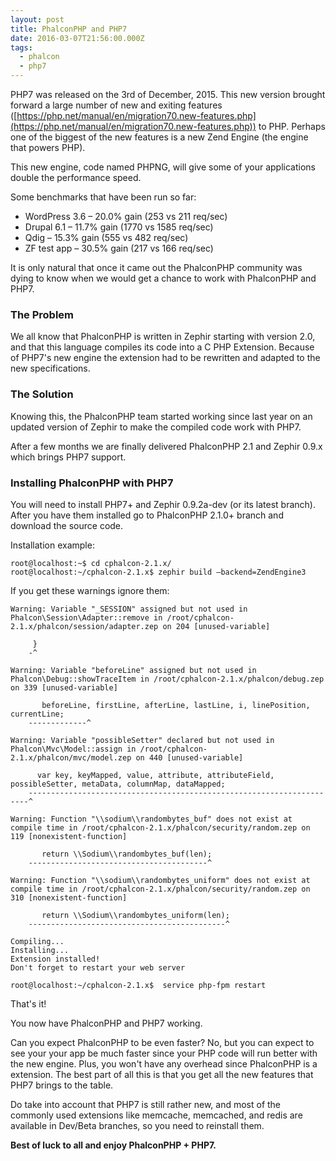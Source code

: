 ```yaml
---
layout: post
title: PhalconPHP and PHP7
date: 2016-03-07T21:56:00.000Z
tags:
  - phalcon
  - php7
---
```

PHP7 was released on the 3rd of December, 2015. This new version brought forward a large number of new and exiting features ([https://php.net/manual/en/migration70.new-features.php](https://php.net/manual/en/migration70.new-features.php)) to PHP. Perhaps one of the biggest of the new features is a new Zend Engine (the engine that powers PHP).

This new engine, code named PHPNG, will give some of your applications double the performance speed.

Some benchmarks that have been run so far:

- WordPress 3.6 – 20.0% gain (253 vs 211 req/sec)
- Drupal 6.1 – 11.7% gain (1770 vs 1585 req/sec)
- Qdig – 15.3% gain (555 vs 482 req/sec)
- ZF test app – 30.5% gain (217 vs 166 req/sec)

It is only natural that once it came out the PhalconPHP community was dying to know when we would get a chance to work with PhalconPHP and PHP7.

### The Problem
We all know that PhalconPHP is written in Zephir starting with version 2.0, and that this language compiles its code into a C PHP Extension. Because of PHP7's new engine the extension had to be rewritten and adapted to the new specifications.

### The Solution
Knowing this, the PhalconPHP team started working since last year on an updated version of Zephir to make the compiled code work with PHP7.

After a few months we are finally delivered PhalconPHP 2.1 and Zephir 0.9.x which brings PHP7 support.

### Installing PhalconPHP with PHP7
You will need to install PHP7+ and Zephir 0.9.2a-dev (or its latest branch). After you have them installed go to PhalconPHP 2.1.0+ branch and download the source code.

Installation example:

```
root@localhost:~$ cd cphalcon-2.1.x/
root@localhost:~/cphalcon-2.1.x$ zephir build —backend=ZendEngine3
```

If you get these warnings ignore them:

```
Warning: Variable "_SESSION" assigned but not used in Phalcon\Session\Adapter::remove in /root/cphalcon-2.1.x/phalcon/session/adapter.zep on 204 [unused-variable]

     }
    -^

Warning: Variable "beforeLine" assigned but not used in Phalcon\Debug::showTraceItem in /root/cphalcon-2.1.x/phalcon/debug.zep on 339 [unused-variable]

       beforeLine, firstLine, afterLine, lastLine, i, linePosition, currentLine;
    -------------^

Warning: Variable "possibleSetter" declared but not used in Phalcon\Mvc\Model::assign in /root/cphalcon-2.1.x/phalcon/mvc/model.zep on 440 [unused-variable]

      var key, keyMapped, value, attribute, attributeField, possibleSetter, metaData, columnMap, dataMapped;
    ----------------------------------------------------------------------^

Warning: Function "\\sodium\\randombytes_buf" does not exist at compile time in /root/cphalcon-2.1.x/phalcon/security/random.zep on 119 [nonexistent-function]

       return \\Sodium\\randombytes_buf(len);
    ----------------------------------------^

Warning: Function "\\sodium\\randombytes_uniform" does not exist at compile time in /root/cphalcon-2.1.x/phalcon/security/random.zep on 310 [nonexistent-function]

       return \\Sodium\\randombytes_uniform(len);
    --------------------------------------------^

Compiling...
Installing...
Extension installed!
Don't forget to restart your web server

root@localhost:~/cphalcon-2.1.x$  service php-fpm restart
```

That's it!

You now have PhalconPHP and PHP7 working.

Can you expect PhalconPHP to be even faster? No, but you can expect to see your your app be much faster since your PHP code will run better with the new engine. Plus, you won't have any overhead since PhalconPHP is a extension. The best part of all this is that you get all the new features that PHP7 brings to the table.

Do take into account that PHP7 is still rather new, and most of the commonly used extensions like memcache, memcached, and redis are available in Dev/Beta branches, so you need to reinstall them.

**Best of luck to all and enjoy PhalconPHP + PHP7.**
